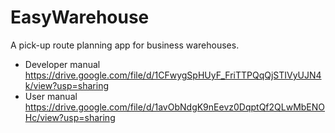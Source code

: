# EasyWarehouse
A pick-up route planning app for business warehouses.
- Developer manual https://drive.google.com/file/d/1CFwygSpHUyF_FriTTPQqQjSTIVyUJN4k/view?usp=sharing
- User manual https://drive.google.com/file/d/1avObNdgK9nEevz0DqptQf2QLwMbENOHc/view?usp=sharing
